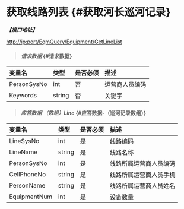 # 获取线路列表 {#获取河长巡河记录}

_**【接口地址】**_

[http://ip:port/EqmQuery/Equipment/GetLineList](http://ip:port/EqmQuery/Equipment/GetEquipmentList)

> #### _请求数据_ {#请求数据}

| 变量名 | 类型 | 是否必须 | 描述 |
| :--- | :--- | :--- | :--- |
| PersonSysNo | int | 否 | 运营商人员编码 |
| Keywords | string | 否 | 关键字 |

> #### _应答数据 （数组）Line_ {#应答数据-（巡河记录数组）}

| 变量名 | 类型 | 是否必须 | 描述 |
| :--- | :--- | :--- | :--- |
| LineSysNo | int | 是 | 线路编码 |
| LineName | string | 是 | 线路名称 |
| PersonSysNo | int | 是 | 线路所属运营商人员编码 |
| CellPhoneNo | string | 是 | 线路所属运营商人员手机 |
| PersonName | string | 是 | 线路所属运营商人员姓名 |
| EquipmentNum | int | 是 | 设备数量 |



